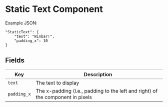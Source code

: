 # Static Text Component

Example JSON:

```
"StaticText": {
    "text": "Winbar!",
    "padding_x": 10
}
```

## Fields

| Key         | Description                                                                    |
| ----------- | ------------------------------------------------------------------------------ |
| `text`      | The text to display                                                            |
| `padding_x` | The x-padding (i.e., padding to the left and right) of the component in pixels |
